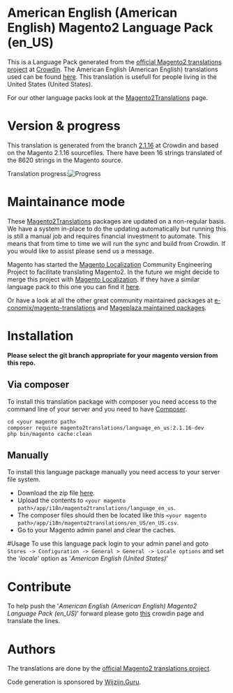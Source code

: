 # American English (American English) Magento2 Language Pack (en_US)
This is a Language Pack generated from the [official Magento2 translations project](https://crowdin.com/project/magento-2) at [Crowdin](https://crowdin.com).
The American English (American English) translations used can be found [here](https://crowdin.com/project/magento-2/en).
This translation is usefull for people living in the United States (United States).

For our other language packs look at the [Magento2Translations](http://magento2translations.github.io/) page.

# Version & progress
This translation is generated from the branch [2.1.16](https://crowdin.com/project/magento-2/en#/2.1.16) at Crowdin and based on the Magento 2.1.16 sourcefiles.
There have been  16 strings translated of the 8620 strings in the Magento source.

Translation progress:![Progress](http://progressed.io/bar/0)

# Maintainance mode
These [Magento2Translations](http://magento2translations.github.io/) packages are updated on a non-regular basis. We have a system in-place to do the updating automatically but running this is still a manual job and requires financial investment to automate.
This means that from time to time we will run the sync and build from Crowdin. If you would like to assist please send us a message.

Magento has started the [Magento Localization](https://github.com/magento-l10n) Community Engineering Project to facilitate translating Magento2.
In the future we might decide to merge this project with [Magento Localization](https://github.com/magento-l10n).
If they have a similar language pack to this one you can find it [here](https://github.com/magento-l10n/language-en_US).

Or have a look at all the other great community maintained packages at [e-conomix/magento-translations](https://github.com/e-conomix/magento-translations) and [Mageplaza maintained packages](https://github.com/mageplaza?q=language).

# Installation
**Please select the git branch appropriate for your magento version from this repo.**
## Via composer
To install this translation package with composer you need access to the command line of your server and you need to have [Composer](https://getcomposer.org).
```
cd <your magento path>
composer require magento2translations/language_en_us:2.1.16-dev
php bin/magento cache:clean
```
## Manually
To install this language package manually you need access to your server file system.
* Download the zip file [here](https://github.com/Magento2Translations/language_en_us/archive/2.1.16.zip).
* Upload the contents to `<your magento path>/app/i18n/magento2translations/language_en_us`.
* The composer files should then be located like this `<your magento path>/app/i18n/magento2translations/en_US/en_US.csv`.
* Go to your Magento admin panel and clear the caches.

#Usage
To use this language pack login to your admin panel and goto `Stores -> Configuration -> General > General -> Locale options` and set the '*locale*' option as '*American English (United States)*'

# Contribute
To help push the '*American English (American English) Magento2 Language Pack (en_US)*' forward please goto [this](https://crowdin.com/project/magento-2/en) crowdin page and translate the lines.

# Authors
The translations are done by the [official Magento2 translations project](https://crowdin.com/project/magento-2).

Code generation is sponsored by [Wijzijn.Guru](http://www.wijzijn.guru/).
